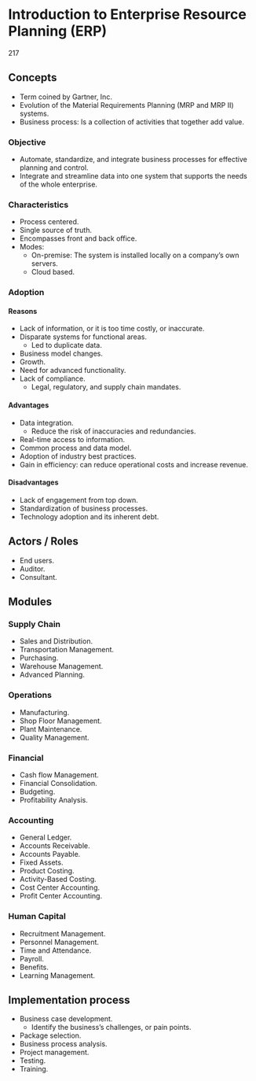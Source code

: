 # Introduction to Enterprise Resource Planning (ERP)
217
## Concepts

- Term coined by Gartner, Inc.
- Evolution of the Material Requirements Planning (MRP and MRP II) systems.
- Business process: Is a collection of activities that together add value.

### Objective

- Automate, standardize, and integrate business processes for effective planning and control.
- Integrate and streamline data into one system that supports the needs of the whole enterprise. 

### Characteristics

- Process centered.
- Single source of truth.
- Encompasses front and back office.
- Modes:
    - On-premise: The system is installed locally on a company’s own servers.
    - Cloud based.

### Adoption

#### Reasons

- Lack of information, or it is too time costly, or inaccurate.
- Disparate systems for functional areas.
    - Led to duplicate data.
- Business model changes.
- Growth.
- Need for advanced functionality.
- Lack of compliance.
    - Legal, regulatory, and supply chain mandates.

#### Advantages

- Data integration.
    - Reduce the risk of inaccuracies and redundancies.
- Real-time access to information.
- Common process and data model.
- Adoption of industry best practices.
- Gain in efficiency: can reduce operational costs and increase revenue.

#### Disadvantages

- Lack of engagement from top down.
- Standardization of business processes.
- Technology adoption and its inherent debt.

## Actors / Roles

- End users.
- Auditor.
- Consultant.

## Modules

### Supply Chain

- Sales and Distribution.
- Transportation Management.
- Purchasing.
- Warehouse Management.
- Advanced Planning.

### Operations

- Manufacturing.
- Shop Floor Management.
- Plant Maintenance.
- Quality Management.

### Financial

- Cash flow Management.
- Financial Consolidation.
- Budgeting.
- Profitability Analysis.

### Accounting

- General Ledger.
- Accounts Receivable.
- Accounts Payable.
- Fixed Assets.
- Product Costing.
- Activity-Based Costing.
- Cost Center Accounting.
- Profit Center Accounting.

### Human Capital

- Recruitment Management.
- Personnel Management.
- Time and Attendance.
- Payroll.
- Benefits.
- Learning Management.

## Implementation process

- Business case development.
    -  Identify the business’s challenges, or pain points.
- Package selection.
- Business process analysis.
- Project management.
- Testing.
- Training.